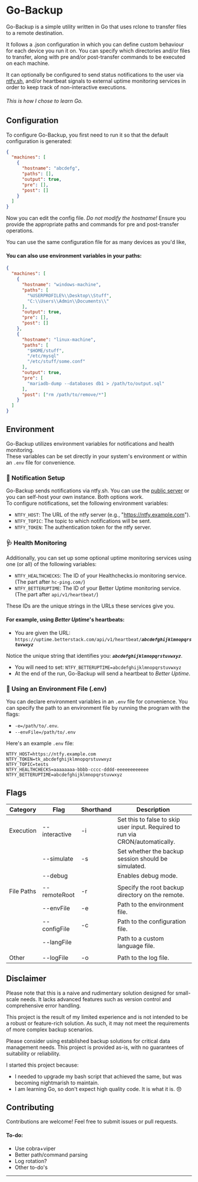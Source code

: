 # Go-Backup

Go-Backup is a simple utility written in Go that uses rclone to transfer files to a remote destination.

It follows a .json configuration in which you can define custom behaviour for each device you run it on. You can specify which directories and/or files to transfer, along with pre and/or post-transfer commands to be executed on each machine.

It can optionally be configured to send status notifications to the user via [ntfy.sh](https://ntfy.sh/app), and/or heartbeat signals to external uptime monitoring services in order to keep track of non-interactive executions.
###### This is how I chose to learn Go. 

## Configuration

To configure Go-Backup, you first need to run it so that the default configuration is generated:

```json
{
  "machines": [
    {
      "hostname": "abcdefg",
      "paths": [],
      "output": true,
      "pre": [],
      "post": []
    }
  ]
}
```

Now you can edit the config file. *Do not modify the hostname!* Ensure you provide the appropriate paths and commands for pre and post-transfer operations.

You can use the same configuration file for as many devices as you'd like,

#### You can also use environment variables in your paths:

```json
{
  "machines": [
    {
      "hostname": "windows-machine",
      "paths": [
        "%USERPROFILE%\\Desktop\\Stuff",
        "C:\\Users\\Admin\\Documents\\"
      ],
      "output": true,
      "pre": [],
      "post": []
    },
    {
      "hostname": "linux-machine",
      "paths": [
        "$HOME/stuff",
        "/etc/mysql"
        "/etc/stuff/some.conf"
      ],
      "output": true,
      "pre": [
        "mariadb-dump --databases db1 > /path/to/output.sql"
      ],
      "post": ["rm /path/to/remove/*"]
    }
  ]
}
```

## Environment

Go-Backup utilizes environment variables for notifications and health monitoring.<br>These variables can be set directly in your system's environment or within an `.env` file for convenience.

### 🔔 Notification Setup

Go-Backup sends notifications via ntfy.sh. You can use the [public server](https://ntfy.sh/app) or you can self-host your own instance. Both options work.<br>To configure notifications, set the following environment variables:

- `NTFY_HOST`: The URL of the ntfy server (e.g., "https://ntfy.example.com").
- `NTFY_TOPIC`: The topic to which notifications will be sent.
- `NTFY_TOKEN`: The authentication token for the ntfy server.

### 🩺 Health Monitoring

Additionally, you can set up some optional uptime monitoring services using one (or all) of the following variables:

- `NTFY_HEALTHCHECKS`: The ID of your Healthchecks.io monitoring service. (The part after `hc-ping.com/`)
- `NTFY_BETTERUPTIME`: The ID of your Better Uptime monitoring service. (The part after `api/v1/heartbeat/`)

These IDs are the unique strings in the URLs these services give you.

#### For example, using *Better Uptime*'s heartbeats:
- You are given the URL: `https://uptime.betterstack.com/api/v1/heartbeat/`***`abcdefghijklmnopqrstuvwxyz`***

Notice the unique string that identifies you: ***`abcdefghijklmnopqrstuvwxyz`***.
- You will need to set: `NTFY_BETTERUPTIME=abcdefghijklmnopqrstuvwxyz`
- At the end of the run, Go-Backup will send a heartbeat to *Better Uptime*.

### 📑 Using an Environment File (.env)

You can declare environment variables in an `.env` file for convenience. You can specify the path to an  environment file by running the program with the flags: 
- `-e=/path/to/.env`.
- `--envFile=/path/to/.env`

Here's an example `.env` file:

```plaintext
NTFY_HOST=https://ntfy.example.com
NTFY_TOKEN=tk_abcdefghijklmnopqrstuvwxyz
NTFY_TOPIC=tests
NTFY_HEALTHCHECKS=aaaaaaaa-bbbb-cccc-dddd-eeeeeeeeeeee
NTFY_BETTERUPTIME=abcdefghijklmnopqrstuvwxyz
```

## Flags

| Category   | Flag            | Shorthand | Description |
|------------|-----------------|-----------|-------------|
| Execution  | --interactive  | -i        | Set this to false to skip user input. Required to run via CRON/automatically. |
|            | --simulate     | -s        | Set whether the backup session should be simulated. |
|            | --debug        |           | Enables debug mode. |
|            |                |           | |
| File Paths | --remoteRoot   | -r        | Specify the root backup directory on the remote. |
|            | --envFile      | -e        | Path to the environment file. |
|            | --configFile   | -c        | Path to the configuration file. |
|            | --langFile     |           | Path to a custom language file. |
|            |                |           | |
| Other      | --logFile      | -o        | Path to the log file. |


## Disclaimer

Please note that this is a naive and rudimentary solution designed for small-scale needs. It lacks advanced features such as version control and comprehensive error handling.

This project is the result of my limited experience and is not intended to be a robust or feature-rich solution. As such, it may not meet the requirements of more complex backup scenarios.

Please consider using established backup solutions for critical data management needs. This project is provided as-is, with no guarantees of suitability or reliability.

I started this project because:
- I needed to upgrade my bash script that achieved the same, but was becoming nightmarish to maintain.
- I am learning Go, so don't expect high quality code. It is what it is. 😞


## Contributing

Contributions are welcome! Feel free to submit issues or pull requests.


#### To-do:
- Use cobra+viper
- Better path/command parsing
- Log rotation?
- Other to-do's

---